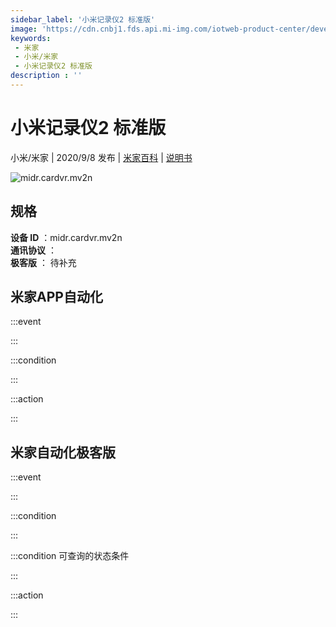```yaml
---
sidebar_label: '小米记录仪2 标准版'
image: 'https://cdn.cnbj1.fds.api.mi-img.com/iotweb-product-center/developer_1590395990614F0EX9Ls1.png?GalaxyAccessKeyId=AKVGLQWBOVIRQ3XLEW&Expires=9223372036854775807&Signature=tkREYUQisHstz6NfnBcYMhmHg3c='
keywords: 
 - 米家
 - 小米/米家
 - 小米记录仪2 标准版
description : ''
---
```

# 小米记录仪2 标准版

小米/米家 | 2020/9/8 发布 | [米家百科](https://home.mi.com/webapp/content/baike/product/index.html?model=midr.cardvr.mv2n) | [说明书](https://home.mi.com/views/introduction.html?model=midr.cardvr.mv2n&region=cn)

![midr.cardvr.mv2n](https://cdn.cnbj1.fds.api.mi-img.com/iotweb-product-center/developer_1590395990614F0EX9Ls1.png?GalaxyAccessKeyId=AKVGLQWBOVIRQ3XLEW&Expires=9223372036854775807&Signature=tkREYUQisHstz6NfnBcYMhmHg3c=)

## 规格  
> 
**设备 ID** ：midr.cardvr.mv2n  
**通讯协议** ：  
**极客版**  ： 待补充 


## 米家APP自动化  

:::event  

:::

:::condition  

:::

:::action   

:::

## 米家自动化极客版  

:::event  

:::

:::condition  

:::

:::condition 可查询的状态条件  

:::

:::action  

:::

        
